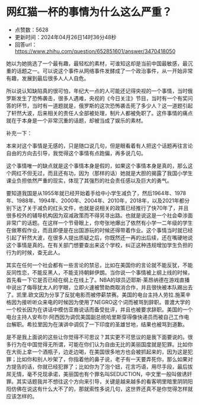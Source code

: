 # 网红猫一杯的事情为什么这么严重？
- 点赞数：5628
- 更新时间：2024年04月26日14时36分48秒
- 回答url：https://www.zhihu.com/question/652851601/answer/3470418050
<body>
 <p data-pid="ktHGDRbZ">她以为她挑选了一个最有趣，最轻松的素材，可谁知这却是当前中国最敏感，最沉重的话题之一。可以说这个事件从网络事件发酵成了一个政治事件，从一开始非常有趣，发展到最后很多人人人自危。</p>
 <p data-pid="B6sLege6">所以说认知缺陷真的很可怕，年纪大一点的人可能还记得央视的一个事情，当时俄罗斯发生了恐怖袭击，很多人遇难，央视的《今日关注》节目，当时有一个有奖问答的环节，当时有一道题就是，俄罗斯的这次恐怖袭击死了多少人？这一道题引起了轩然大波，后来相关的责任人全部被处理，制片人都被免职了。这件事情的痛点就在于本身是一个非常沉重的话题，却被当成了娱乐的素材。</p>
 <p data-pid="DgjuOBu7">补充一下：</p>
 <p data-pid="tzznooqK">本来对这个事情是无感的，只是随口说几句，但是眼看着有人把这个话题再往言论自由的方向去引导，我觉得这个事情有点跑偏，再多说几句。</p>
 <p data-pid="onj3VUAw">这个事情唯一的缺点就是这个事情本身是假的，如果这个事情本身是真的，那么这个网红不但无过，而且还有功，因为（那样的话）她就是大胆的揭露了我国小学生课业负担依然严重的现实，体现了其强烈的社会责任感以及巨大的勇气。</p>
 <p data-pid="aJHH3eKY">要知道我国是从1955年就已经开始着手给中小学生减负了，然后1964年、1978年、1988年、1994年、2000年、2004年、2010年，2018年，以及2021年都分别下达了关于减负的红头文件，也就是说相关的政策已经推行了快70年了，并且很多校外的辅导机构因为双减政策而不得另寻出路。也就是说这是一个社会牵涉面非常广的话题。在这样一个节骨眼上，你夸张地爆出了依然有小学一二年级的学生在做寒假作业，而且即便是在出国游玩的时候还得带着作业。这个事情当时就已经引起了轩然大波，在很多人提出质疑之后，你既然还一再的出后续，还在嘴硬地说这个事情是真的。在有关部门想要查出来这个学校，纠正这种违规增加学生负担的行为的时候，查无此人。</p>
 <p data-pid="uEYKBwmx">其实在任何一个社会都有一些言论的禁忌，比如在美国你的言论就不能反犹，不能反同性恋，不能反黑人，不能支持朝鲜伊朗。当你说一个事情被上纲上线的时候，首先看一下它是否已经在纲上在线上了。NBA的球员迈耶斯·莱昂纳德在游戏直播中说出了侮辱犹太人的字眼，立即火速被赞助商取消合作，并且很快被本队踢出去了。凯里.欧文因为分享了反犹电影而被停薪禁赛。美国的电台主持人劳拉.施莱辛格因为接听听众来电的时候因为使用了NEGRO这个词而被骂到辞职。普渡大学的一个校长因为在讲话中模仿亚裔说话而备受批评，并且也被要求辞职。美国的一个电台主持人安布尔·阿西因为调侃美国副总统哈里斯穿得像快递员而被自己工作电台解职。希拉里因为在演讲中调侃了一下印度的圣雄甘地，结果也被骂到道歉。</p>
 <p data-pid="4LcASA_S">是不是我上面说的这些让你觉得不可思议？其实更不可思议的是我下面要说的。很多行为在中国觉得无所谓，可能在你们认为自由无比的美丽国度就是犯罪。比如你在大街上拿一个酒瓶子，边走边喝，在美国很多地方也会被抓起来的，因为这是犯罪；比如你和别人吵架了，你指着他的鼻子说，老子有一天要弄死你，那么如果对方提告的话，你就已经犯罪了；比如你为了泡个妞，花言巧语，用尽手段，最后拔屌无情，毫不兑现承诺，美丽国也有个罪名叫SEDUCTION，中文里一般叫做诱奸罪。其实话题我并不想往这个方向来引导，关键是越来越多的看客明里暗里阴阴阳阳仿佛在说这有什么大不了的，那就索性多说几句，这世界还真不是你觉得怎样就应该怎样的。</p>
</body>